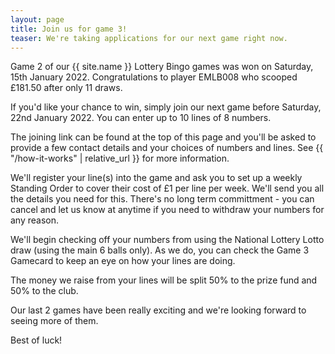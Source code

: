 ```yaml
---
layout: page
title: Join us for game 3!
teaser: We're taking applications for our next game right now.
---
```


Game 2 of our {{ site.name }} Lottery Bingo games was won on Saturday, 15th January 2022. Congratulations to player EMLB008 who scooped £181.50 after only 11 draws.

If you'd like your chance to win, simply join our next game before Saturday, 22nd January 2022. You can enter up to 10 lines of 8 numbers.

The joining link can be found at the top of this page and you'll be asked to provide a few contact details and your choices of numbers and lines. See {{ "/how-it-works" | relative_url }} for more information.

We'll register your line(s) into the game and ask you to set up a weekly Standing Order to cover their cost of £1 per line per week. We'll send you all the details you need for this. There's no long term committment - you can cancel and let us know at anytime if you need to withdraw your numbers for any reason.

We'll begin checking off your numbers from using the National Lottery Lotto draw (using the main 6 balls only). As we do, you can check the Game 3 Gamecard to keep an eye on how your lines are doing.

The money we raise from your lines will be split 50% to the prize fund and 50% to the club.

Our last 2 games have been really exciting and we're looking forward to seeing more of them.

Best of luck!
